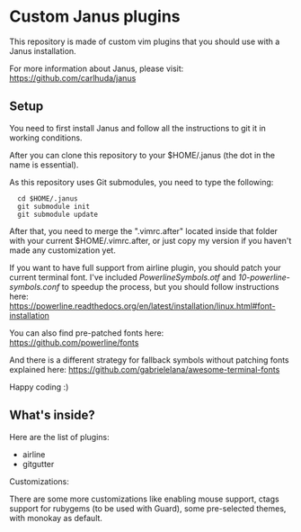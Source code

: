 Custom Janus plugins
====================

This repository is made of custom vim plugins that you should use with a
Janus installation.

For more information about Janus, please visit:
https://github.com/carlhuda/janus

Setup
-----

You need to first install Janus and follow all the instructions to git
it in working conditions.

After you can clone this repository to your $HOME/.janus (the dot in
the name is essential).

As this repository uses Git submodules, you need to type the following:

```
  cd $HOME/.janus
  git submodule init
  git submodule update
```

After that, you need to merge the ".vimrc.after" located inside that
folder with your current $HOME/.vimrc.after, or just copy my version if
you haven't made any customization yet.

If you want to have full support from airline plugin, you should patch
your current terminal font. I've included *PowerlineSymbols.otf* and *10-powerline-symbols.conf*
to speedup the process, but you should follow instructions here:
https://powerline.readthedocs.org/en/latest/installation/linux.html#font-installation

You can also find pre-patched fonts here:
https://github.com/powerline/fonts

And there is a different strategy for fallback symbols without patching
fonts explained here:
https://github.com/gabrielelana/awesome-terminal-fonts

Happy coding :)

What's inside?
--------------

Here are the list of plugins:

* airline
* gitgutter

Customizations:

There are some more customizations like enabling mouse support, ctags
support for rubygems (to be used with Guard), some pre-selected themes,
with monokay as default.
